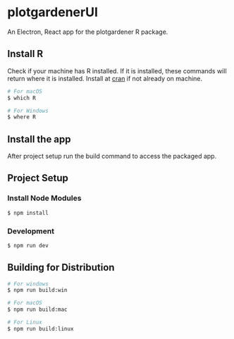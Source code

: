 # plotgardenerUI

An Electron, React app for the plotgardener R package.

<!-- ## Recommended IDE Setup

- [VSCode](https://code.visualstudio.com/) + [ESLint](https://marketplace.visualstudio.com/items?itemName=dbaeumer.vscode-eslint) + [Prettier](https://marketplace.visualstudio.com/items?itemName=esbenp.prettier-vscode) -->

## Install R

Check if your machine has R installed. If it is installed, these commands will return where it is installed.
Install at [cran](https://cran.r-project.org/mirrors.html) if not already on machine.

```bash
# For macOS
$ which R

# For Windows
$ where R
```

## Install the app

After project setup run the build command to access the packaged app.

## Project Setup

### Install Node Modules

```bash
$ npm install
```

### Development

```bash
$ npm run dev
```

## Building for Distribution

```bash
# For windows
$ npm run build:win

# For macOS
$ npm run build:mac

# For Linux
$ npm run build:linux
```
